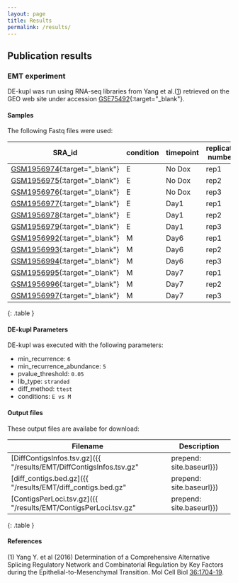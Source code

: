 ```yaml
---
layout: page
title: Results
permalink: /results/
---
```


Publication results
-------------------

### EMT experiment

DE-kupl was run using RNA-seq libraries from Yang et al.([1](#references)) retrieved on
the GEO web site under accession [GSE75492](https://www.ncbi.nlm.nih.gov/geo/query/acc.cgi?acc=GSE75492){:target="_blank"}.

#### Samples
The following Fastq files were used:

SRA_id | condition | timepoint | replicate number
------ | --------- | --------- | ----------------
[GSM1956974](https://www.ncbi.nlm.nih.gov/geo/query/acc.cgi?acc=GSM1956974){:target="_blank"} | E | No Dox | rep1
[GSM1956975](https://www.ncbi.nlm.nih.gov/geo/query/acc.cgi?acc=GSM1956975){:target="_blank"} | E | No Dox | rep2
[GSM1956976](https://www.ncbi.nlm.nih.gov/geo/query/acc.cgi?acc=GSM1956976){:target="_blank"} | E | No Dox | rep3
[GSM1956977](https://www.ncbi.nlm.nih.gov/geo/query/acc.cgi?acc=GSM1956977){:target="_blank"} | E | Day1 | rep1
[GSM1956978](https://www.ncbi.nlm.nih.gov/geo/query/acc.cgi?acc=GSM1956978){:target="_blank"} | E | Day1 | rep2
[GSM1956979](https://www.ncbi.nlm.nih.gov/geo/query/acc.cgi?acc=GSM1956979){:target="_blank"} | E | Day1 | rep3
[GSM1956992](https://www.ncbi.nlm.nih.gov/geo/query/acc.cgi?acc=GSM1956992){:target="_blank"} | M | Day6 | rep1
[GSM1956993](https://www.ncbi.nlm.nih.gov/geo/query/acc.cgi?acc=GSM1956993){:target="_blank"} | M | Day6 | rep2
[GSM1956994](https://www.ncbi.nlm.nih.gov/geo/query/acc.cgi?acc=GSM1956994){:target="_blank"} | M | Day6 | rep3
[GSM1956995](https://www.ncbi.nlm.nih.gov/geo/query/acc.cgi?acc=GSM1956995){:target="_blank"} | M | Day7 | rep1
[GSM1956996](https://www.ncbi.nlm.nih.gov/geo/query/acc.cgi?acc=GSM1956996){:target="_blank"} | M | Day7 | rep2
[GSM1956997](https://www.ncbi.nlm.nih.gov/geo/query/acc.cgi?acc=GSM1956997){:target="_blank"} | M | Day7 | rep3
{: .table }

#### DE-kupl Parameters

DE-kupl was executed with the following parameters:

- min_recurrence: `6`
- min_recurrence_abundance: `5`
- pvalue_threshold: `0.05`
- lib_type: `stranded`
- diff_method: `ttest`
- conditions: `E vs M`


#### Output files

These output files are availabe for download:

Filename | Description
---------|------------
[DiffContigsInfos.tsv.gz]({{ "/results/EMT/DiffContigsInfos.tsv.gz" | prepend: site.baseurl}}) | Contig table
[diff_contigs.bed.gz]({{ "/results/EMT/diff_contigs.bed.gz" | prepend: site.baseurl}}) |  Contig bed file (Human HG38 coordinates)
[ContigsPerLoci.tsv.gz]({{ "/results/EMT/ContigsPerLoci.tsv.gz" | prepend: site.baseurl}}) | Locus table
{: .table }

#### References

(1) Yang Y. et al (2016) Determination of a Comprehensive Alternative
Splicing Regulatory Network and Combinatorial Regulation by Key
Factors during the Epithelial-to-Mesenchymal Transition. Mol Cell Biol
[36:1704-19](https://www.ncbi.nlm.nih.gov/pubmed/27044866).
